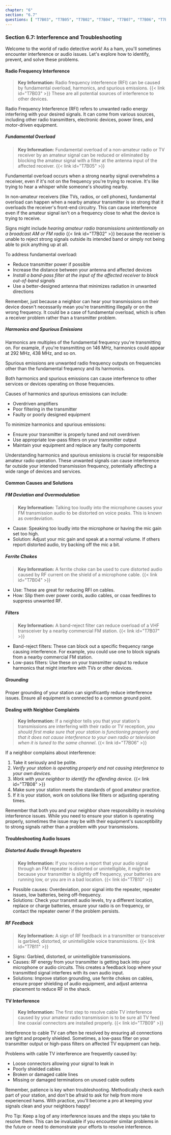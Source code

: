 ```yaml
---
chapter: "6"
section: "6.7"
questions: [ "T7B03", "T7B05", "T7B02", "T7B04", "T7B07", "T7B06", "T7B08", "T7B10", "T7B11", "T7B09" ]
---
```


### Section 6.7: Interference and Troubleshooting

Welcome to the world of radio detective work! As a ham, you'll sometimes encounter interference or audio issues. Let's explore how to identify, prevent, and solve these problems.

#### Radio Frequency Interference

> **Key Information:** Radio frequency interference (RFI) can be caused by fundamental overload, harmonics, and spurious emissions. {{< link id="T7B03" >}} These are all potential sources of interference to other devices.

Radio Frequency Interference (RFI) refers to unwanted radio energy interfering with your desired signals. It can come from various sources, including other radio transmitters, electronic devices, power lines, and motor-driven equipment.

##### Fundamental Overload

> **Key Information:** Fundamental overload of a non-amateur radio or TV receiver by an amateur signal can be reduced or eliminated by blocking the amateur signal with a filter at the antenna input of the affected receiver. {{< link id="T7B05" >}}

Fundamental overload occurs when a strong nearby signal overwhelms a receiver, even if it's not on the frequency you're trying to receive. It's like trying to hear a whisper while someone's shouting nearby.

In non-amateur receivers (like TVs, radios, or cell phones), fundamental overload can happen when a nearby amateur transmitter is so strong that it overloads the receiver's front-end circuitry. This can cause interference even if the amateur signal isn't on a frequency close to what the device is trying to receive.

Signs might include *hearing amateur radio transmissions unintentionally on a broadcast AM or FM radio* {{< link id="T7B02" >}} because the receiver is unable to reject strong signals outside its intended band or simply not being able to pick anything up at all.

To address fundamental overload:
- Reduce transmitter power if possible
- Increase the distance between your antenna and affected devices
- *Install a band-pass filter at the input of the affected receiver to block out-of-band signals*
- Use a better-designed antenna that minimizes radiation in unwanted directions

Remember, just because a neighbor can hear your transmissions on their device doesn't necessarily mean you're transmitting illegally or on the wrong frequency. It could be a case of fundamental overload, which is often a receiver problem rather than a transmitter problem.

##### Harmonics and Spurious Emissions

Harmonics are multiples of the fundamental frequency you're transmitting on. For example, if you're transmitting on 146 MHz, harmonics could appear at 292 MHz, 438 MHz, and so on.

Spurious emissions are unwanted radio frequency outputs on frequencies other than the fundamental frequency and its harmonics.

Both harmonics and spurious emissions can cause interference to other services or devices operating on those frequencies.

Causes of harmonics and spurious emissions can include:
- Overdriven amplifiers
- Poor filtering in the transmitter
- Faulty or poorly designed equipment

To minimize harmonics and spurious emissions:
- Ensure your transmitter is properly tuned and not overdriven
- Use appropriate low-pass filters on your transmitter output
- Maintain your equipment and replace any faulty components

Understanding harmonics and spurious emissions is crucial for responsible amateur radio operation. These unwanted signals can cause interference far outside your intended transmission frequency, potentially affecting a wide range of devices and services.

#### Common Causes and Solutions

##### FM Deviation and Overmodulation

> **Key Information:** Talking too loudly into the microphone causes your FM transmission audio to be distorted on voice peaks. This is known as overdeviation.

- Cause: Speaking too loudly into the microphone or having the mic gain set too high.
- Solution: Adjust your mic gain and speak at a normal volume. If others report distorted audio, try backing off the mic a bit.

##### Ferrite Chokes

> **Key Information:** A ferrite choke can be used to cure distorted audio caused by RF current on the shield of a microphone cable. {{< link id="T7B04" >}}

- Use: These are great for reducing RFI on cables.
- How: Slip them over power cords, audio cables, or coax feedlines to suppress unwanted RF.

##### Filters

> **Key Information:** A band-reject filter can reduce overload of a VHF transceiver by a nearby commercial FM station. {{< link id="T7B07" >}}

- Band-reject filters: These can block out a specific frequency range causing interference. For example, you could use one to block signals from a nearby commercial FM station.
- Low-pass filters: Use these on your transmitter output to reduce harmonics that might interfere with TVs or other devices.

##### Grounding

Proper grounding of your station can significantly reduce interference issues. Ensure all equipment is connected to a common ground point.

#### Dealing with Neighbor Complaints

> **Key Information:** If a neighbor tells you that your station's transmissions are interfering with their radio or TV reception, *you should first make sure that your station is functioning properly and that it does not cause interference to your own radio or television when it is tuned to the same channel*. {{< link id="T7B06" >}}

If a neighbor complains about interference:

1. Take it seriously and be polite.
2. *Verify your station is operating properly and not causing interference to your own devices.*
3. *Work with your neighbor to identify the offending device.* {{< link id="T7B08" >}}
4. Make sure your station meets the standards of good amateur practice.
5. If it is your station, work on solutions like filters or adjusting operating times.

Remember that both you and your neighbor share responsibility in resolving interference issues. While you need to ensure your station is operating properly, sometimes the issue may be with their equipment's susceptibility to strong signals rather than a problem with your transmissions.

#### Troubleshooting Audio Issues

##### Distorted Audio through Repeaters

> **Key Information:** If you receive a report that your audio signal through an FM repeater is distorted or unintelligible, it might be because your transmitter is slightly off frequency, your batteries are running low, or you are in a bad location. {{< link id="T7B10" >}}

- Possible causes: Overdeviation, poor signal into the repeater, repeater issues, low batteries, being off-frequency.
- Solutions: Check your transmit audio levels, try a different location, replace or charge batteries, ensure your radio is on frequency, or contact the repeater owner if the problem persists.

##### RF Feedback

> **Key Information:** A sign of RF feedback in a transmitter or transceiver is garbled, distorted, or unintelligible voice transmissions. {{< link id="T7B11" >}}

- Signs: Garbled, distorted, or unintelligible transmissions.
- Causes: RF energy from your transmitter is getting back into your microphone or audio circuits. This creates a feedback loop where your transmitted signal interferes with its own audio input.
- Solutions: Improve station grounding, use ferrite chokes on cables, ensure proper shielding of audio equipment, and adjust antenna placement to reduce RF in the shack.

#### TV Interference

> **Key Information:** The first step to resolve cable TV interference caused by your amateur radio transmission is to be sure all TV feed line coaxial connectors are installed properly. {{< link id="T7B09" >}}

Interference to cable TV can often be resolved by ensuring all connections are tight and properly shielded. Sometimes, a low-pass filter on your transmitter output or high-pass filters on affected TV equipment can help.

Problems with cable TV interference are frequently caused by:
- Loose connectors allowing your signal to leak in
- Poorly shielded cables
- Broken or damaged cable lines
- Missing or damaged terminations on unused cable outlets

Remember, patience is key when troubleshooting. Methodically check each part of your station, and don't be afraid to ask for help from more experienced hams. With practice, you'll become a pro at keeping your signals clean and your neighbors happy!

Pro Tip: Keep a log of any interference issues and the steps you take to resolve them. This can be invaluable if you encounter similar problems in the future or need to demonstrate your efforts to resolve interference.
